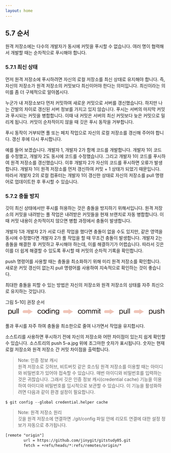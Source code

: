 ```yaml
---
layout: home
---
```

## 5.7 순서
원격 저장소에는 다수의 개발자가 동시에 커밋을 푸시할 수 없습니다. 여러 명이 협력해서 개발할 때는 순차적으로 푸시해야 합니다.  

### 5.7.1 최신 상태
먼저 원격 저장소에 푸시하려면 자신의 로컬 저장소를 최신 상태로 유지해야 합니다. 즉, 자신의 저장소가 원격 저장소의 커밋보다 최신이어야 한다는 의미입니다. 최신이라는 의미를 좀 더 구체적으로 알아봅시다.  

누군가 내 저장소보다 먼저 커밋하여 새로운 커밋으로 서버를 갱신했습니다. 하지만 나는 간발의 차이로 갱신된 서버 정보를 가지고 있지 않습니다. 푸시는 서버의 마지막 커밋과 푸시되는 커밋을 병합합니다. 이때 내 커밋은 서버의 최신 커밋보다 늦은 커밋으로 밀리게 됩니다. 커밋이 순차적이지 않을 때 깃은 푸시 동작을 거부합니다.  

푸시 동작이 거부되면 풀 또는 페치 작업으로 자신의 로컬 저장소를 갱신해 주어야 합니다. 갱신 후에 다시 푸시합니다.  

예를 들어 보겠습니다. 개발자 1, 개발자 2가 함께 코드를 개발합니다. 개발자 1이 코드를 수정했고, 개발자 2도 동시에 코드를 수정했습니다. 그리고 개발자 1이 코드를 푸시하여 원격 저장소를 갱신했습니다. 이후 개발자 2가 자신의 코드를 푸시하면 오류가 발생합니다. 개발자 1이 원격 저장소를 먼저 갱신하여 커밋 + 1 상태가 되었기 때문입니다. 따라서 개발자 2의 로컬 컴퓨터는 개발자 1이 갱신한 상태로 자신의 저장소를 pull 명령어로 업데이트한 후 푸시할 수 있습니다.  

### 5.7.2 충돌 방지
깃이 최신 상태에서만 푸시를 허용하는 것은 충돌을 방지하기 위해서입니다. 원격 저장소의 커밋을 내려받는 풀 작업은 내려받은 커밋들을 현재 브랜치로 자동 병합합니다. 이때 커밋 내용이 순차적이지 않으면 병합 과정에서 충돌이 발생합니다.  

개발자 1과 개발자 2가 서로 다른 작업을 했다면 충돌이 없을 수도 있지만, 같은 영역을 동시에 수정했다면 개발자 2가 풀 작업을 할 때 무조건 충돌이 발생합니다. 개발자 2는 충돌을 해결한 후 커밋하고 푸시해야 하는데, 이를 해결하기가 어렵습니다. 따라서 깃은 이를 더 쉽게 해결할 수 있도록 푸시할 때 커밋의 순차적 기록을 확인합니다.  

push 명령어를 사용할 때는 충돌을 최소화하기 위해 미리 원격 저장소를 확인합니다. 새로운 커밋 갱신이 없는지 pull 명령어를 사용하여 지속적으로 확인하는 것이 좋습니다.  

최대한 충돌을 피할 수 있는 방법은 자신의 저장소와 원격 저장소의 상태를 자주 최신으로 유지하는 것입니다.  

그림 5-10] 권장 순서
![](./img/05-10.jpg)

풀과 푸시를 자주 하여 충돌을 최소한으로 줄여 나가면서 작업을 유지합시다.  

소스트리를 사용하면 푸시하기 전에 자신의 저장소와 어떤 차이점이 있는지 쉽게 확인할 수 있습니다. 소스트리의 push 5-a.jpg 위에 조그마한 숫자가 표시됩니다. 숫자는 현재 로컬 저장소와 원격 저장소 간 커밋 차이점을 출력합니다.  

>Note: 인증 정보 캐시  
원격 저장소로 깃허브, 비트버킷 같은 호스팅 원격 저장소를 이용할 때는 아이디와 비밀번호가 있어야 접속할 수 있습니다. 매번 아이디와 비밀번호를 입력하는 것은 귀찮습니다. 그래서 깃은 인증 정보 캐시(credential cache) 기능을 이용하여 아이디와 비밀번호를 임시적으로 보관할 수 있습니다. 이 기능을 활성화하려면 다음과 같이 환경 설정이 필요합니다.  

```
$ git config --global credential.helper cache
```

> Note: 원격 저장소 원리  
깃을 원격 저장소에 연결하면 ./git/config 파일 안에 리모트 연결에 대한 설정 정보가 자동으로 추가됩니다.  

```
[remote "origin"]
        url = https://github.com/jinygit/gitstudy05.git
        fetch = +refs/heads/*:refs/remotes/origin/* 
```

<br><br>